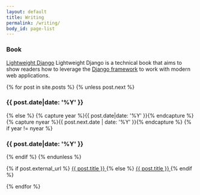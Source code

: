 ```yaml
---
layout: default
title: Writing
permalink: /writing/
body_id: page-list
---
```


<h3>Book</h3>

[Lightweight Django](http://shop.oreilly.com/product/0636920032502.do)
Lightweight Django is a technical book that aims to show readers how to leverage the <a href="https://www.djangoproject.com/">Django framework</a> to work with modern web applications.

{% for post in site.posts %}
{% unless post.next %}
<h3>{{ post.date|date: '%Y' }}</h3>
{% else %}
  {% capture year %}{{ post.date|date: '%Y' }}{% endcapture %}
  {% capture nyear %}{{ post.next.date | date: '%Y' }}{% endcapture %}
  {% if year != nyear %}
<h3>{{ post.date|date: '%Y' }}</h3>
  {% endif %}
{% endunless %}
<article>
  <p>
  	{% if post.external_url %}
  		<a href="{{ post.external_url }}" target="_blank">
	  		{{ post.title }}
	  	</a>
  	{% else %}
	  	<a href="{{ post.url }}">
	  		{{ post.title }}
	  	</a>
  	{% endif %}
  </p>
</article>
{% endfor %}
